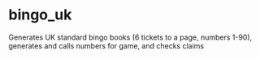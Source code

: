 # bingo_uk
Generates UK standard bingo books (6 tickets to a page, numbers 1-90), generates and calls numbers for game, and checks claims
